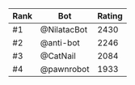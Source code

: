 Rank|Bot|Rating
---|---|---
#1|@NilatacBot|2430
#2|@anti-bot|2246
#3|@CatNail|2084
#4|@pawnrobot|1933
